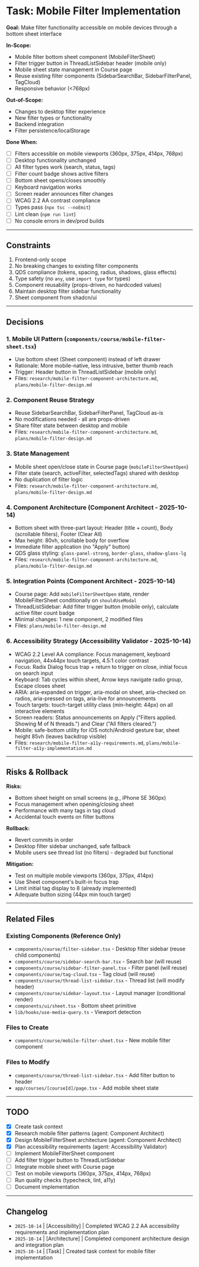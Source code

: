 # Task: Mobile Filter Implementation

**Goal:** Make filter functionality accessible on mobile devices through a bottom sheet interface

**In-Scope:**
- Mobile filter bottom sheet component (MobileFilterSheet)
- Filter trigger button in ThreadListSidebar header (mobile only)
- Mobile sheet state management in Course page
- Reuse existing filter components (SidebarSearchBar, SidebarFilterPanel, TagCloud)
- Responsive behavior (<768px)

**Out-of-Scope:**
- Changes to desktop filter experience
- New filter types or functionality
- Backend integration
- Filter persistence/localStorage

**Done When:**
- [ ] Filters accessible on mobile viewports (360px, 375px, 414px, 768px)
- [ ] Desktop functionality unchanged
- [ ] All filter types work (search, status, tags)
- [ ] Filter count badge shows active filters
- [ ] Bottom sheet opens/closes smoothly
- [ ] Keyboard navigation works
- [ ] Screen reader announces filter changes
- [ ] WCAG 2.2 AA contrast compliance
- [ ] Types pass (`npx tsc --noEmit`)
- [ ] Lint clean (`npm run lint`)
- [ ] No console errors in dev/prod builds

---

## Constraints

1. Frontend-only scope
2. No breaking changes to existing filter components
3. QDS compliance (tokens, spacing, radius, shadows, glass effects)
4. Type safety (no `any`, use `import type` for types)
5. Component reusability (props-driven, no hardcoded values)
6. Maintain desktop filter sidebar functionality
7. Sheet component from shadcn/ui

---

## Decisions

### 1. **Mobile UI Pattern** (`components/course/mobile-filter-sheet.tsx`)
   - Use bottom sheet (Sheet component) instead of left drawer
   - Rationale: More mobile-native, less intrusive, better thumb reach
   - Trigger: Header button in ThreadListSidebar (mobile only)
   - Files: `research/mobile-filter-component-architecture.md`, `plans/mobile-filter-design.md`

### 2. **Component Reuse Strategy**
   - Reuse SidebarSearchBar, SidebarFilterPanel, TagCloud as-is
   - No modifications needed - all are props-driven
   - Share filter state between desktop and mobile
   - Files: `research/mobile-filter-component-architecture.md`, `plans/mobile-filter-design.md`

### 3. **State Management**
   - Mobile sheet open/close state in Course page (`mobileFilterSheetOpen`)
   - Filter state (search, activeFilter, selectedTags) shared with desktop
   - No duplication of filter logic
   - Files: `research/mobile-filter-component-architecture.md`, `plans/mobile-filter-design.md`

### 4. **Component Architecture** (Component Architect - 2025-10-14)
   - Bottom sheet with three-part layout: Header (title + count), Body (scrollable filters), Footer (Clear All)
   - Max height: 80vh, scrollable body for overflow
   - Immediate filter application (no "Apply" button)
   - QDS glass styling: `glass-panel-strong`, `border-glass`, `shadow-glass-lg`
   - Files: `research/mobile-filter-component-architecture.md`, `plans/mobile-filter-design.md`

### 5. **Integration Points** (Component Architect - 2025-10-14)
   - Course page: Add `mobileFilterSheetOpen` state, render MobileFilterSheet conditionally on `shouldUseModal`
   - ThreadListSidebar: Add filter trigger button (mobile only), calculate active filter count badge
   - Minimal changes: 1 new component, 2 modified files
   - Files: `plans/mobile-filter-design.md`

### 6. **Accessibility Strategy** (Accessibility Validator - 2025-10-14)
   - WCAG 2.2 Level AA compliance: Focus management, keyboard navigation, 44x44px touch targets, 4.5:1 color contrast
   - Focus: Radix Dialog focus trap + return to trigger on close, initial focus on search input
   - Keyboard: Tab cycles within sheet, Arrow keys navigate radio group, Escape closes sheet
   - ARIA: aria-expanded on trigger, aria-modal on sheet, aria-checked on radios, aria-pressed on tags, aria-live for announcements
   - Touch targets: touch-target utility class (min-height: 44px) on all interactive elements
   - Screen readers: Status announcements on Apply ("Filters applied. Showing M of N threads.") and Clear ("All filters cleared.")
   - Mobile: safe-bottom utility for iOS notch/Android gesture bar, sheet height 85vh (leaves backdrop visible)
   - Files: `research/mobile-filter-a11y-requirements.md`, `plans/mobile-filter-a11y-implementation.md`

---

## Risks & Rollback

**Risks:**
- Bottom sheet height on small screens (e.g., iPhone SE 360px)
- Focus management when opening/closing sheet
- Performance with many tags in tag cloud
- Accidental touch events on filter buttons

**Rollback:**
- Revert commits in order
- Desktop filter sidebar unchanged, safe fallback
- Mobile users see thread list (no filters) - degraded but functional

**Mitigation:**
- Test on multiple mobile viewports (360px, 375px, 414px)
- Use Sheet component's built-in focus trap
- Limit initial tag display to 8 (already implemented)
- Adequate button sizing (44px min touch target)

---

## Related Files

### Existing Components (Reference Only)
- `components/course/filter-sidebar.tsx` - Desktop filter sidebar (reuse child components)
- `components/course/sidebar-search-bar.tsx` - Search bar (will reuse)
- `components/course/sidebar-filter-panel.tsx` - Filter panel (will reuse)
- `components/course/tag-cloud.tsx` - Tag cloud (will reuse)
- `components/course/thread-list-sidebar.tsx` - Thread list (will modify header)
- `components/course/sidebar-layout.tsx` - Layout manager (conditional render)
- `components/ui/sheet.tsx` - Bottom sheet primitive
- `lib/hooks/use-media-query.ts` - Viewport detection

### Files to Create
- `components/course/mobile-filter-sheet.tsx` - New mobile filter component

### Files to Modify
- `components/course/thread-list-sidebar.tsx` - Add filter button to header
- `app/courses/[courseId]/page.tsx` - Add mobile sheet state

---

## TODO

- [x] Create task context
- [x] Research mobile filter patterns (agent: Component Architect)
- [x] Design MobileFilterSheet architecture (agent: Component Architect)
- [x] Plan accessibility requirements (agent: Accessibility Validator)
- [ ] Implement MobileFilterSheet component
- [ ] Add filter trigger button to ThreadListSidebar
- [ ] Integrate mobile sheet with Course page
- [ ] Test on mobile viewports (360px, 375px, 414px, 768px)
- [ ] Run quality checks (typecheck, lint, a11y)
- [ ] Document implementation

---

## Changelog

- `2025-10-14` | [Accessibility] | Completed WCAG 2.2 AA accessibility requirements and implementation plan
- `2025-10-14` | [Architecture] | Completed component architecture design and integration plan
- `2025-10-14` | [Task] | Created task context for mobile filter implementation
